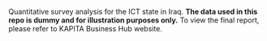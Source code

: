 Quantitative survey analysis for the ICT state in Iraq. **The data used in this repo is dummy and for illustration purposes only.** To view the final report, please refer to KAPITA Business Hub website.
